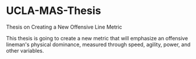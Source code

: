 # UCLA-MAS-Thesis
Thesis on Creating a New Offensive Line Metric

This thesis is going to create a new metric that will emphasize an offensive lineman's physical dominance, measured through speed, agility, power, and other variables.
